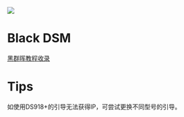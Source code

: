![](https://lx-public-pic.oss-cn-shanghai.aliyuncs.com/PicGo/20200110102039.jpeg)

# Black DSM

[黑群晖教程收录](https://www.nas2x.com/threads/2019-3-12.588/)

# Tips

如使用DS918+的引导无法获得IP，可尝试更换不同型号的引导。